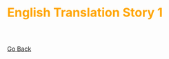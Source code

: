<h1><p style="color:orange;">English Translation Story 1</p></h1>
<br>
<p>
  <a style="float:left;" href="listeningandreading.html" class="btn2">Go Back</a>
  </p>
  <div style="clear:both;"> </div>
